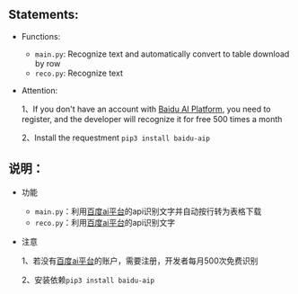 ## Statements:

- Functions:
  - `main.py`: Recognize text and automatically convert to table download by row
  - `reco.py`: Recognize text

- Attention:

  1、If you don't have an account with [Baidu AI Platform](https://ai.baidu.com/tech/ocr/general), you need to register, and the developer will recognize it for free 500 times a month

  2、Install the requestment `pip3 install baidu-aip`



## 说明：

- 功能

  - `main.py`：利用[百度ai平台](https://ai.baidu.com/tech/ocr/general)的api识别文字并自动按行转为表格下载
  - `reco.py`：利用[百度ai平台](https://ai.baidu.com/tech/ocr/general)的api识别文字

- 注意

  1、若没有[百度ai平台](https://ai.baidu.com/tech/ocr/general)的账户，需要注册，开发者每月500次免费识别

  2、安装依赖`pip3 install baidu-aip`